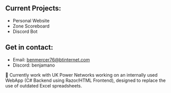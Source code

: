 ## Current Projects:

* Personal Website
* Zone Scoreboard
* Discord Bot

## Get in contact:

+ Email: benmercer76@btinternet.com
+ Discord: benjamano

💼 Currently work with UK Power Networks working on an internally used WebApp (C# Backend using Razor/HTML Frontend), designed to replace the use of outdated Excel spreadsheets.

<!--
**benjamano/benjamano** is a ✨ _special_ ✨ repository because its `README.md` (this file) appears on your GitHub profile.

Here are some ideas to get you started:

- 🔭 I’m currently working on ...
- 🌱 I’m currently learning ...
- 👯 I’m looking to collaborate on ...
- 🤔 I’m looking for help with ...
- 💬 Ask me about ...
- 📫 How to reach me: ...
- 😄 Pronouns: ...
- ⚡ Fun fact: ...
-->
